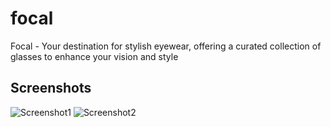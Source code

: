 # focal

Focal - Your destination for stylish eyewear, offering a curated collection of glasses to enhance your vision and style

## Screenshots
![Screenshot1](https://github.com/bhoomit74/focal/blob/main/images/focal1.png)
![Screenshot2](https://github.com/bhoomit74/focal/blob/main/images/focal2.png)

